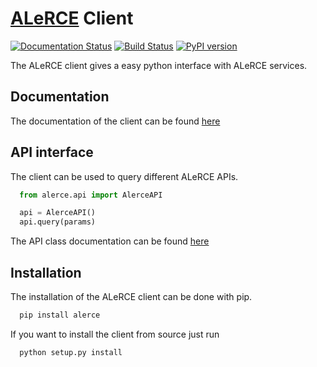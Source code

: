 # [ALeRCE](http://alerce.science) Client
[![Documentation Status](https://readthedocs.org/projects/alerce/badge/?version=latest)](https://alerce.readthedocs.io/en/latest/?badge=latest) [![Build Status](https://travis-ci.com/alercebroker/alerce_client.svg?branch=master)](https://travis-ci.com/alercebroker/alerce_client) [![PyPI version](https://badge.fury.io/py/alerce.svg)](https://badge.fury.io/py/alerce)

The ALeRCE client gives a easy python interface with ALeRCE services.

## Documentation

The documentation of the client can be found [here](https://alerce.readthedocs.io/)

## API interface

The client can be used to query different ALeRCE APIs.

```python
  from alerce.api import AlerceAPI

  api = AlerceAPI()
  api.query(params)
```

The API class documentation can be found [here](https://alerce.readthedocs.io/en/latest/api.html)


## Installation

The installation of the ALeRCE client can be done with pip.
```bash
  pip install alerce
```

If you want to install the client from source just run
```bash
  python setup.py install
```
